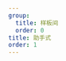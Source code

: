 ```yaml
---
group:
  title: 样板间
  order: 0
title: 助手式
order: 1
---
```


<code src="./copilot.tsx" compact></code>
